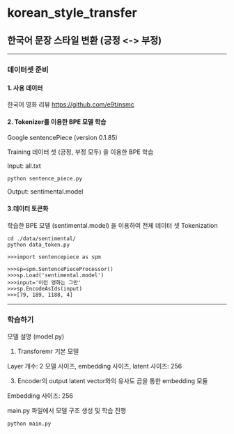 # korean_style_transfer

## 한국어 문장 스타일 변환 (긍정 <-> 부정)
------------
### 데이터셋 준비
#### 1. 사용 데이터

한국어 영화 리뷰 https://github.com/e9t/nsmc


#### 2. Tokenizer를 이용한 BPE 모델 학습
Google sentencePiece (version 0.1.85)

Training 데이터 셋 (긍정, 부정 모두) 을 이용한 BPE 학습

Input: all.txt 
```
python sentence_piece.py
```
Output: sentimental.model


#### 3.데이터 토큰화 

학습한 BPE 모델 (sentimental.model) 을 이용하여 전체 데이터 셋 Tokenization

```
cd ./data/sentimental/
python data_token.py
```
```
>>>import sentencepiece as spm

>>>sp=spm.SentencePieceProcessor()
>>>sp.Load('sentimental.model')
>>>input='이런 영화는 그만'
>>>sp.EncodeAsIds(input)
>>>[79, 189, 1188, 4]
```

------------

### 학습하기
모델 설명 (model.py)

1. Transforemr 기본 모델 
 
Layer 개수: 2 
모델 사이즈, embedding 사이즈, latent 사이즈: 256

3. Encoder의 output latent vector와의 유사도 곱을 통한 embedding 모듈
 
 Embedding 사이즈: 256
 
main.py 파일에서 모델 구조 생성 및 학습 진행 

```
python main.py
```

